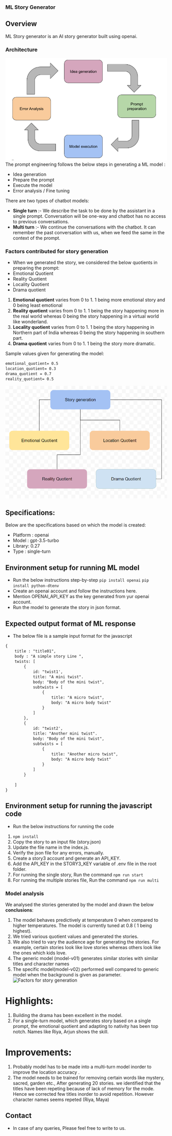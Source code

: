 ### ML Story Generator

## Overview
ML Story generator is an AI story generator built using openai.

### Architecture
![overview](images/overview.png?raw=true "ML Prompt Generation process")
The prompt engineering follows the below steps in generating a ML model :
- Idea generation
- Prepare the prompt
- Execute the model
- Error analysis /  Fine tuning

There are two types of chatbot models:
- <strong>Single turn</strong> :- We describe the task to be done by the assistant in a single prompt. Conversation will be one-way and chatbot has no access to previous conversations.
- <strong>Multi turn</strong> :- We continue the conversations with the chatbot. It can remember the past conversation with us, when we feed the same in the context of the prompt.

### Factors contributed for story generation
- When we generated the story, we considered the below quotients in preparing the prompt:
- Emotional Quotient
- Reality Quotient
- Locality Quotient
- Drama quotient

1. <strong>Emotional quotient</strong> varies from 0 to 1. 1 being more emotional story and 0 being least emotional
2. <strong>Reality quotient</strong> varies from 0 to 1. 1 being the story happening more in the real world whereas 0 being the story happening in a virtual world like wonderland.
3. <strong>Locality quotient</strong> varies from 0 to 1. 1 being the story happening in Northern part of India whereas 0 being the story happening in southern part.
4. <strong>Drama quotient</strong> varies from 0 to 1. 1 being the story more dramatic.

Sample values given for generating the model:
```
emotional_quotient= 0.5
location_quotient= 0.3
drama_quotient = 0.7  
reality_quotient= 0.5
```
![Factors for story generation](images/story.png?raw=true "Story generation attributes for model-v01")

## Specifications:
Below are the specifications based on which the model is created:
- Platform  : openai
- Model : gpt-3.5-turbo
- Library: 0.27
- Type : single-turn 

## Environment setup for running ML model
- Run the below instructions step-by-step
```pip install openai```
```pip install python-dtenv```
- Create an openai account and follow the instructions here.
- Mention OPENAI_API_KEY as the key generated from yur openai account.
- Run the model to generate the story in json format.

## Expected output format of ML response
- The below file is a sample input format for the javascript
```
{
    title : "title01",
    body : "A simple story Line ",
    twists: [
        {
            id: "twist1',
            title: "A mini twist".
            body: "Body of the mini twist",
            subtwists = [
                {
                    title: "A micro twist",
                    body: "A micro body twist"
                }
            ]            
        },
        {
            id: "twist2',
            title: "Another mini twist".
            body: "Body of the mini twist",
            subtwists = [
                {
                    title: "Another micro twist",
                    body: "A micro body twist"
                }
            ]            
        }

    ]
}
```
## Environment setup for running the javascript code
- Run the below instructions for running the code
1. ```npm install```
2. Copy the story to an input file (story.json)
3. Update the file name in the index.js.
4. Verify the json file for any errors, manually.
5. Create a story3 account and generate an API_KEY.
6. Add the API_KEY in the STORY3_KEY variable of .env file in the root folder.
7. For running the single story, Run the command ```npm run start```
8. For running the multiple stories file, Run the command ```npm run multi```

### Model analysis 
We analysed the stories generated by the model and drawn the below <strong>conclusions</strong>:
1. The model behaves predictively at temperature 0 when compared to higher temperatures. The model is currently tuned at 0.8 ( 1 being highest).
2. We tried various quotient values and generated the stories.
3. We also tried to vary the audience age for generating the stories. For example, certain stories look like love stories whereas others look like the ones which kids love.
4. The generic model (model-v01) generates similar stories with similar titles and character names
5. The specific model(model-v02) performed well compared to generic model when the background is given as parameter.
![Factors for story generation](images/model-v02.png?raw=true "Story generation attributes for model-v02")
# <strong>Highlights</strong>:
1. Building the drama has been excellent in the model.
2. For a single-turn model, which generates story based on a single prompt, the emotional quotient and adapting to nativity has been top notch. Names like Riya, Arjun shows the skill.

# <strong>Improvements</strong>:
1. Probably model has to be made into a multi-turn model inorder to improve the location accuracy .
2. The model needs to be trained for removing certain words like mystery, sacred, garden etc., After generating 20 stories. we identified that the titles have been repeting  because of lack of memory for the mode. Hence we corrected few titles inorder to avoid repetition. However character names seems repeted (Riya, Maya)

## Contact
- In case of any queries, Please feel free to write to us.
